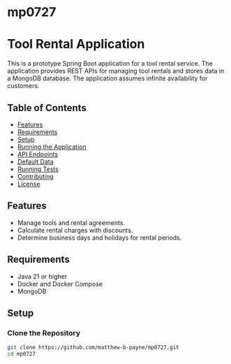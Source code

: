 # mp0727

# Tool Rental Application

This is a prototype Spring Boot application for a tool rental service. The application provides REST APIs for managing
tool rentals and stores data in a MongoDB database. The application assumes infinite availability for customers.

## Table of Contents

- [Features](#features)
- [Requirements](#requirements)
- [Setup](#setup)
- [Running the Application](#running-the-application)
- [API Endpoints](#api-endpoints)
- [Default Data](#default-data)
- [Running Tests](#running-tests)
- [Contributing](#contributing)
- [License](#license)

## Features

- Manage tools and rental agreements.
- Calculate rental charges with discounts.
- Determine business days and holidays for rental periods.

## Requirements

- Java 21 or higher
- Docker and Docker Compose
- MongoDB

## Setup

### Clone the Repository

```sh
git clone https://github.com/matthew-b-payne/mp0727.git
cd mp0727

